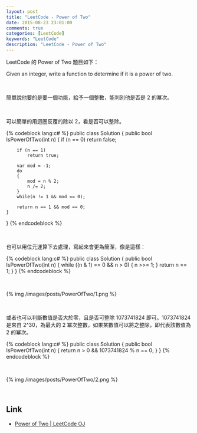 ```yaml
---
layout: post
title: "LeetCode - Power of Two"
date: 2015-08-23 23:01:00
comments: true
categories: [LeetCode]
keywords: "LeetCode"
description: "LeetCode - Power of Two"
---
```


LeetCode 的 Power of Two 題目如下：  

Given an integer, write a function to determine if it is a power of two.  

<!-- More -->

<br/>

簡單說他要的是要一個功能，給予一個整數，能判別他是否是 2 的冪次。  

<br/>


可以簡單的用迴圈反覆的除以 2，看是否可以整除。  

{% codeblock lang:c# %}
public class Solution {
    public bool IsPowerOfTwo(int n) {
        if (n == 0) 
            return false;
            
        if (n == 1) 
            return true;
            
        var mod = -1;
        do
        {
            mod = n % 2;
            n /= 2;
        }
        while(n != 1 && mod == 0);
        
        return n == 1 && mod == 0;
    }
}
{% endcodeblock %}

<br/>


也可以用位元運算下去處理，寫起來會更為簡潔，像是這樣：  

{% codeblock lang:c# %}
public class Solution {
    public bool IsPowerOfTwo(int n) {
        while ((n & 1) == 0 && n > 0) {
            n >>= 1;
        }
        return n == 1;
    }
}
{% endcodeblock %}

<br/>


{% img /images/posts/PowerOfTwo/1.png %}

<br/>


或者也可以判斷數值是否大於零，且是否可整除 1073741824 即可。1073741824 是來自 2^30，為最大的 2 冪次整數，如果某數值可以將之整除，即代表該數值為 2 的冪次。

{% codeblock lang:c# %}
public class Solution {
    public bool IsPowerOfTwo(int n) {
        return n > 0 && 1073741824 % n == 0;
    }
}
{% endcodeblock %}

<br/>


{% img /images/posts/PowerOfTwo/2.png %}

<br/>

Link
----
* [Power of Two | LeetCode OJ](https://leetcode.com/problems/power-of-two/)
